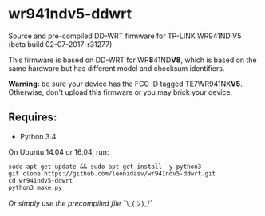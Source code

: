 # wr941ndv5-ddwrt
Source and pre-compiled DD-WRT firmware for TP-LINK WR941ND V5 (beta build 02-07-2017-r31277)

This firmware is based on DD-WRT for WR**8**41ND**V8**, which is based on the same hardware but has different model and checksum identifiers.

**Warning:** be sure your device has the FCC ID tagged TE7WR941NX**V5**. Otherwise, don't upload this firmware or you may brick your device.

## Requires:
* Python 3.4

On Ubuntu 14.04 or 16.04, run:
```
sudo apt-get update && sudo apt-get install -y python3
git clone https://github.com/leonidasv/wr941ndv5-ddwrt.git
cd wr941ndv5-ddwrt
python3 make.py
```

*Or simply use the precompiled file* ¯&#92;&#95;(ツ)&#95;/¯
